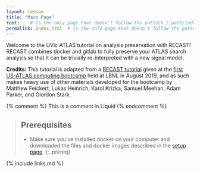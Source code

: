 ```yaml
---
layout: lesson
title: "Main Page"
root: .  # Is the only page that doesn't follow the pattern /:path/index.html
permalink: index.html  # Is the only page that doesn't follow the pattern /:path/index.html
---
```

Welcome to the UVic ATLAS tutorial on analysis preservation with RECAST! RECAST combines docker and gitlab to fully preserve your ATLAS search analysis so that it can be trivially re-interpreted with a new signal model.

<b>Credits:</b> This tutorial is adapted from a [RECAST tutorial](https://danikam.github.io/2019-08-19-usatlas-recast-tutorial/) given at the [first US-ATLAS computing bootcamp](https://smeehan12.github.io/2019-08-19-usatlas-computing-bootcamp/) held at LBNL in August 2019, and as such makes heavy use of other materials developed for the bootcamp by Matthew Feickert, Lukas Heinrich, Karol Krizka, Samuel Meehan, Adam Parker, and Giordon Stark. 

<!-- this is an html comment -->

{% comment %} This is a comment in Liquid {% endcomment %}

> ## Prerequisites
>
> * Make sure you've installed docker on your computer and downloaded the files and docker images described in the [setup page](https://danikam.github.io/standalone-recast-tutorial/setup.html).
{: .prereq}

{% include links.md %}

